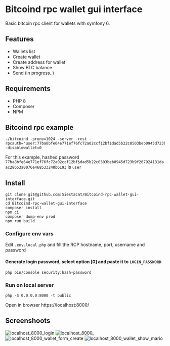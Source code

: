 # Bitcoind rpc wallet gui interface
Basic bitcoin rpc client for wallets with symfony 6.

## Features

- Wallets list
- Create wallet
- Create address for wallet
- Show BTC balance
- Send (in progress..)

## Requirements

- PHP 8
- Composer
- NPM

## Bitcoind rpc example

```
./bitcoind -prune=1024 -server -rest -rpcauth='user:77ba8bfe64e771ef76fc72a02ccf12bf$dad5b22c0503beb0945d723b9f267924131daac28653a0076e468533240b6193' -disablewallet=0
```

For this example, hashed password `77ba8bfe64e771ef76fc72a02ccf12bf$dad5b22c0503beb0945d723b9f267924131daac28653a0076e468533240b6193` is `user`

## Install
```
git clone git@github.com:SiestaCat/Bitcoind-rpc-wallet-gui-interface.git
cd Bitcoind-rpc-wallet-gui-interface
composer install
npm ci
composer dump-env prod
npm run build
```

### Configure env vars

Edit `.env.local.php` and fill the RCP hostname, port, username and password

#### Generate login password, select option [0] and paste it to `LOGIN_PASSWORD`

```
php bin/console security:hash-password
```

### Run on local server

```
php -S 0.0.0.0:8000 -t public
```
Open in browser https://localhost:8000/

## Screenshoots

![localhost_8000_login](https://github.com/SiestaCat/Bitcoind-rpc-wallet-gui-interface/assets/53893905/87ce3362-d873-4aed-9ab0-d8a9c32ab047)
![localhost_8000_](https://github.com/SiestaCat/Bitcoind-rpc-wallet-gui-interface/assets/53893905/0343ca2f-61cb-459f-9882-5698b883eb52)
![localhost_8000_wallet_form_create](https://github.com/SiestaCat/Bitcoind-rpc-wallet-gui-interface/assets/53893905/92aa5875-a088-4ba8-bf2b-4316930c9637)
![localhost_8000_wallet_show_mario](https://github.com/SiestaCat/Bitcoind-rpc-wallet-gui-interface/assets/53893905/3dc6cc36-f5ae-4236-aa26-cb8f47756a94)
